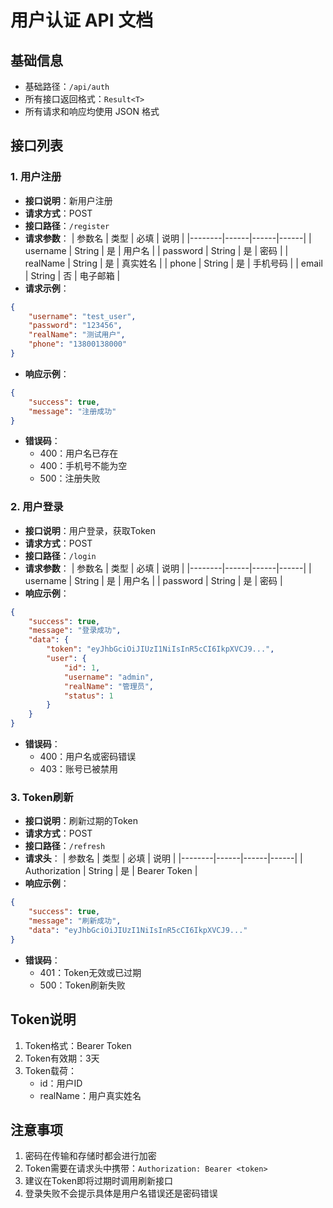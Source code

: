 # 用户认证 API 文档

## 基础信息
- 基础路径：`/api/auth`
- 所有接口返回格式：`Result<T>`
- 所有请求和响应均使用 JSON 格式

## 接口列表

### 1. 用户注册
- **接口说明**：新用户注册
- **请求方式**：POST
- **接口路径**：`/register`
- **请求参数**：
  | 参数名 | 类型 | 必填 | 说明 |
  |--------|------|------|------|
  | username | String | 是 | 用户名 |
  | password | String | 是 | 密码 |
  | realName | String | 是 | 真实姓名 |
  | phone | String | 是 | 手机号码 |
  | email | String | 否 | 电子邮箱 |
- **请求示例**：
```json
{
    "username": "test_user",
    "password": "123456",
    "realName": "测试用户",
    "phone": "13800138000"
}
```
- **响应示例**：
```json
{
    "success": true,
    "message": "注册成功"
}
```
- **错误码**：
  - 400：用户名已存在
  - 400：手机号不能为空
  - 500：注册失败

### 2. 用户登录
- **接口说明**：用户登录，获取Token
- **请求方式**：POST
- **接口路径**：`/login`
- **请求参数**：
  | 参数名 | 类型 | 必填 | 说明 |
  |--------|------|------|------|
  | username | String | 是 | 用户名 |
  | password | String | 是 | 密码 |
- **响应示例**：
```json
{
    "success": true,
    "message": "登录成功",
    "data": {
        "token": "eyJhbGciOiJIUzI1NiIsInR5cCI6IkpXVCJ9...",
        "user": {
            "id": 1,
            "username": "admin",
            "realName": "管理员",
            "status": 1
        }
    }
}
```
- **错误码**：
  - 400：用户名或密码错误
  - 403：账号已被禁用

### 3. Token刷新
- **接口说明**：刷新过期的Token
- **请求方式**：POST
- **接口路径**：`/refresh`
- **请求头**：
  | 参数名 | 类型 | 必填 | 说明 |
  |--------|------|------|------|
  | Authorization | String | 是 | Bearer Token |
- **响应示例**：
```json
{
    "success": true,
    "message": "刷新成功",
    "data": "eyJhbGciOiJIUzI1NiIsInR5cCI6IkpXVCJ9..."
}
```
- **错误码**：
  - 401：Token无效或已过期
  - 500：Token刷新失败

## Token说明
1. Token格式：Bearer Token
2. Token有效期：3天
3. Token载荷：
   - id：用户ID
   - realName：用户真实姓名

## 注意事项
1. 密码在传输和存储时都会进行加密
2. Token需要在请求头中携带：`Authorization: Bearer <token>`
3. 建议在Token即将过期时调用刷新接口
4. 登录失败不会提示具体是用户名错误还是密码错误 